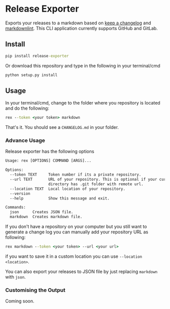 # Release Exporter

Exports your releases to a markdown based on [keep a changelog](http://keepachangelog.com/en/1.0.0/) and [markdownlint](https://github.com/DavidAnson/markdownlint). This CLI application currently supports GitHub and GitLab.

## Install

```cmd
pip install release-exporter
```

Or download this repository and type in the following in your terminal/cmd

```cmd
python setup.py install
```

## Usage

In your terminal/cmd, change to the folder where you repository is located and do the following:

```cmd
rex --token <your token> markdown
```

That's it. You should see a `CHANGELOG.md` in your folder.


### Advance Usage

Release exporter has the following options

```cmd
Usage: rex [OPTIONS] COMMAND [ARGS]...

Options:
  --token TEXT     Token number if its a private repository.
  --url TEXT       URL of your repository. This is optional if your current
                   directory has .git folder with remote url.
  --location TEXT  Local location of your repository.
  --version
  --help           Show this message and exit.

Commands:
  json      Creates JSON file.
  markdown  Creates markdown file.
```

If you don't have a repository on your computer but you still want to generate a change log you can manually add your repository URL as following:

```cmd
rex markdown --token <your token> --url <your url>
```

if you want to save it in a custom location you can use `--location <location>`.

You can also export your releases to JSON file by just replacing `markdown` with `json`.

### Customising the Output

Coming soon.
